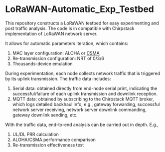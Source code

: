 # LoRaWAN-Automatic_Exp_Testbed
 
This repository constructs a LoRaWAN testbed for easy experimenting and post traffic analysis. The code is in compatible with Chirpstack implementation of LoRaWAN network server. 

It allows for automatic parameters iteration, which contains:
1) MAC layer configuration: ALOHA or [CSMA](https://resources.lora-alliance.org/technical-recommendations/tr013-1-0-0-csma)
2) Re-transmission configuration: NRT of 0/3/6
3) Thousands-device emulation

During experimentation, each node collects network traffic that is triggered by its uplink transmission. The traffic data includes:
1) Serial data: obtained directly from end-node serial print, indicating the successful/failure of each uplink transmission and downlink reception.
2) MQTT data: obtained by subscribing to the Chirpstack MQTT broker, which logs detailed backhaul info, e.g., gateway forwarding, successful network server receiving, network server downlink commanding, gateway downlink sending, etc.

With the traffic data, end-to-end analysis can be carried out in depth. E.g.,
1) UL/DL PRR calculation
2) ALOHA/CSMA performance comparison
3) Re-transmission effectiveness test
